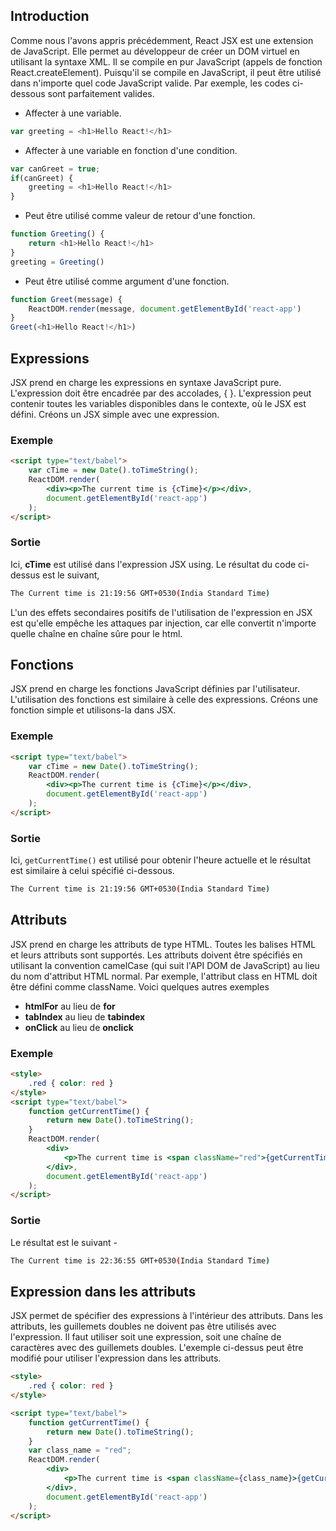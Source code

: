 ## Introduction

Comme nous l'avons appris précédemment, React JSX est une extension de JavaScript. Elle permet au développeur de créer un DOM virtuel en utilisant la syntaxe XML. Il se compile en pur JavaScript (appels de fonction React.createElement). Puisqu'il se compile en JavaScript, il peut être utilisé dans n'importe quel code JavaScript valide. Par exemple, les codes ci-dessous sont parfaitement valides.

- Affecter à une variable.

```js
var greeting = <h1>Hello React!</h1>
```

- Affecter à une variable en fonction d'une condition.

```js
var canGreet = true; 
if(canGreet) { 
    greeting = <h1>Hello React!</h1> 
}
```

- Peut être utilisé comme valeur de retour d'une fonction.

```js
function Greeting() { 
    return <h1>Hello React!</h1>
} 
greeting = Greeting()
```

- Peut être utilisé comme argument d'une fonction.

```js
function Greet(message) { 
    ReactDOM.render(message, document.getElementById('react-app') 
} 
Greet(<h1>Hello React!</h1>)
```

## Expressions

JSX prend en charge les expressions en syntaxe JavaScript pure. L'expression doit être encadrée par des accolades, { }. L'expression peut contenir toutes les variables disponibles dans le contexte, où le JSX est défini. Créons un JSX simple avec une expression.

### Exemple

```html
<script type="text/babel">
    var cTime = new Date().toTimeString();
    ReactDOM.render(
        <div><p>The current time is {cTime}</p></div>, 
        document.getElementById('react-app')
    );
</script>
```

### Sortie

Ici, **cTime** est utilisé dans l'expression JSX using. Le résultat du code ci-dessus est le suivant,

```bash
The Current time is 21:19:56 GMT+0530(India Standard Time)
```

L'un des effets secondaires positifs de l'utilisation de l'expression en JSX est qu'elle empêche les attaques par injection, car elle convertit n'importe quelle chaîne en chaîne sûre pour le html.

## Fonctions

JSX prend en charge les fonctions JavaScript définies par l'utilisateur. L'utilisation des fonctions est similaire à celle des expressions. Créons une fonction simple et utilisons-la dans JSX.

### Exemple

```html
<script type="text/babel">
    var cTime = new Date().toTimeString();
    ReactDOM.render(
        <div><p>The current time is {cTime}</p></div>, 
        document.getElementById('react-app') 
    );
</script>
```

### Sortie

Ici, ```getCurrentTime()``` est utilisé pour obtenir l'heure actuelle et le résultat est similaire à celui spécifié ci-dessous.

```bash
The Current time is 21:19:56 GMT+0530(India Standard Time)
```

## Attributs

JSX prend en charge les attributs de type HTML. Toutes les balises HTML et leurs attributs sont supportés. Les attributs doivent être spécifiés en utilisant la convention camelCase (qui suit l'API DOM de JavaScript) au lieu du nom d'attribut HTML normal. Par exemple, l'attribut class en HTML doit être défini comme className. Voici quelques autres exemples

- **htmlFor** au lieu de **for**
- **tabIndex** au lieu de **tabindex**
- **onClick** au lieu de **onclick**

### Exemple

```html
<style>
    .red { color: red }
</style>
<script type="text/babel">
    function getCurrentTime() {
        return new Date().toTimeString();
    }
    ReactDOM.render(
        <div>
            <p>The current time is <span className="red">{getCurrentTime()}</span></p>
        </div>,
        document.getElementById('react-app') 
    );
</script>
```

### Sortie

Le résultat est le suivant -

```bash
The Current time is 22:36:55 GMT+0530(India Standard Time)
```

## Expression dans les attributs

JSX permet de spécifier des expressions à l'intérieur des attributs. Dans les attributs, les guillemets doubles ne doivent pas être utilisés avec l'expression. Il faut utiliser soit une expression, soit une chaîne de caractères avec des guillemets doubles. L'exemple ci-dessus peut être modifié pour utiliser l'expression dans les attributs.

```html
<style>
    .red { color: red }
</style>

<script type="text/babel">
    function getCurrentTime() {
        return new Date().toTimeString();
    }
    var class_name = "red";
    ReactDOM.render(
        <div>
            <p>The current time is <span className={class_name}>{getCurrentTime()}</span></p>
        </div>, 
        document.getElementById('react-app') 
    );
</script>
```